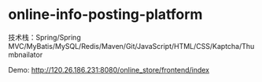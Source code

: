 # online-info-posting-platform

技术栈：Spring/Spring MVC/MyBatis/MySQL/Redis/Maven/Git/JavaScript/HTML/CSS/Kaptcha/Thumbnailator

Demo: http://120.26.186.231:8080/online_store/frontend/index
